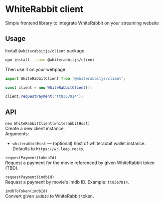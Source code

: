 # WhiteRabbit client

Simple frontend library to integrate WhiteRabbit on your streaming website

## Usage

Install `@whiterabbitjs/client` package

```sh
npm install --save @whiterabbitjs/client
```

Then use it on your webpage

```js
import WhiteRabbitClient from '@whiterabbitjs/client';

const client = new WhiteRabbitClient();

client.requestPayment('tt8367814');
```

## API

`new WhiteRabbitClient(whiterabbitHost)`
\
Create a new client instance.
\
Arguments:

- `whiterabbitHost` — (optional) host of whiterabbit wallet instance. Defaults to `https://wr.leap.rocks`.

`requestPayment(tokenId)`
\
Request a payment for the movie referenced by given WhiteRabbit token (TBD).

`requestPayment(imdbId)`
\
Request a payment by movie's imdb ID. Example: `tt8367814`.

`imdbToToken(imdbId)`
\
Convert given `imdbId` to WhiteRabbit token.
